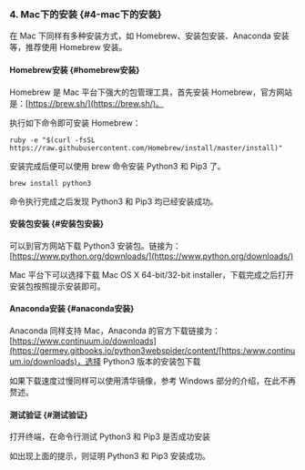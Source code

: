 ### 4. Mac下的安装 {#4-mac下的安装}

在 Mac 下同样有多种安装方式，如 Homebrew、安装包安装、Anaconda 安装等，推荐使用 Homebrew 安装。

#### Homebrew安装 {#homebrew安装}

Homebrew 是 Mac 平台下强大的包管理工具，首先安装 Homebrew，官方网站是：[https://brew.sh/](https://brew.sh/)。

执行如下命令即可安装 Homebrew：

```
ruby -e "$(curl -fsSL https://raw.githubusercontent.com/Homebrew/install/master/install)"
```

安装完成后便可以使用 brew 命令安装 Python3 和 Pip3 了。

```
brew install python3
```

命令执行完成之后发现 Python3 和 Pip3 均已经安装成功。

#### 安装包安装 {#安装包安装}

可以到官方网站下载 Python3 安装包。链接为：[https://www.python.org/downloads/](https://www.python.org/downloads/)

Mac 平台下可以选择下载 Mac OS X 64-bit/32-bit installer，下载完成之后打开安装包按照提示安装即可。

#### Anaconda安装 {#anaconda安装}

Anaconda 同样支持 Mac，Anaconda 的官方下载链接为：[https://www.continuum.io/downloads](https://germey.gitbooks.io/python3webspider/content/[https:/www.continuum.io/downloads)，选择 Python3 版本的安装包下载

如果下载速度过慢同样可以使用清华镜像，参考 Windows 部分的介绍，在此不再赘述。

#### 测试验证 {#测试验证}

打开终端，在命令行测试 Python3 和 Pip3 是否成功安装

如出现上面的提示，则证明 Python3 和 Pip3 安装成功。




